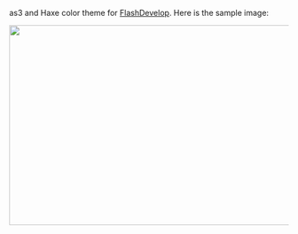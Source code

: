 as3 and Haxe color theme for [FlashDevelop](http://flashdevelop.org/). 
Here is the sample image:

<img src="https://raw.github.com/Beeblerox/MyFDTheme/blob/master/my_theme.png" width="581" height="361">
